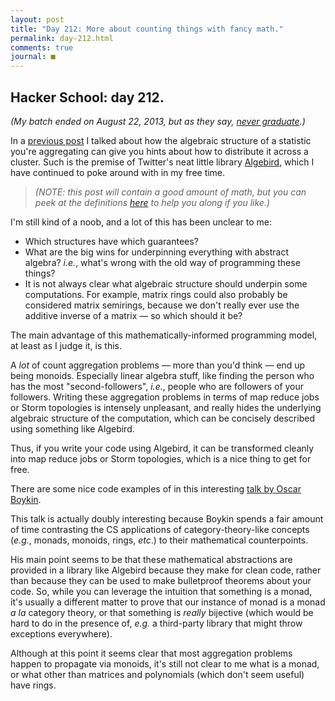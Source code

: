 ```yaml
---
layout: post
title: "Day 212: More about counting things with fancy math."
permalink: day-212.html
comments: true
journal: ■
---
```



## Hacker School: day 212.

*(My batch ended on August 22, 2013, but as they say, [never graduate](https://www.hackerschool.com/).)*

In a [previous post](http://blog.nullspace.io/day-207.html) I talked about how the algebraic structure of a statistic you're aggregating can give you hints about how to distribute it across a cluster. Such is the premise of Twitter's neat little library [Algebird](https://github.com/twitter/algebird), which I have continued to poke around with in my free time.

> *(NOTE: this post will contain a good amount of math, but you can peek at the definitions [here](https://github.com/twitter/algebird/wiki/Abstract-algebra-definitions) to help you along if you like.)*

I'm still kind of a noob, and a lot of this has been unclear to me:

* Which structures have which guarantees?
* What are the big wins for underpinning everything with abstract algebra? *i.e.*, what's wrong with the old way of programming these things?
* It is not always clear what algebraic structure should underpin some computations. For example, matrix rings could also probably be considered matrix semirings, because we don't really ever use the additive inverse of a matrix &mdash; so which should it be?

The main advantage of this mathematically-informed programming model, at least as I judge it, is this.

A *lot* of count aggregation problems &mdash; more than you'd think &mdash; end up being monoids. Especially linear algebra stuff, like finding the person who has the most "second-followers", *i.e.*, people who are followers of your followers. Writing these aggregation problems in terms of map reduce jobs or Storm topologies is intensely unpleasant, and really hides the underlying algebraic structure of the computation, which can be concisely described using something like Algebird.

Thus, if you write your code using Algebird, it can be transformed cleanly into map reduce jobs or Storm topologies, which is a nice thing to get for free.

There are some nice code examples of in this interesting [talk by Oscar Boykin](https://www.youtube.com/watch?v=JF-ttZyNa84).

This talk is actually doubly interesting because Boykin spends a fair amount of time contrasting the CS applications of category-theory-like concepts (*e.g.*, monads, monoids, rings, *etc*.) to their mathematical counterpoints.

His main point seems to be that these mathematical abstractions are provided in a library like Algebird because they make for clean code, rather than because they can be used to make bulletproof theorems about your code. So, while you can leverage the intuition that something is a monad, it's usually a different matter to prove that our instance of monad is a monad *a la* category theory, or that something is *really* bijective (which would be hard to do in the presence of, *e.g.* a third-party library that might throw exceptions everywhere).

Although at this point it seems clear that most aggregation problems happen to propagate via monoids, it's still not clear to me what is a monad, or what other than matrices and polynomials (which don't seem useful) have rings. 